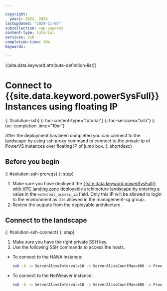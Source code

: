 ```yaml
---

copyright:
  years: 2023, 2024
lastupdated: "2024-11-07"
subcollection: sap-powervs
content-type: tutorial
services: ssh
completion-time: 10m
keywords:

---
```


{{site.data.keyword.attribute-definition-list}}

# Connect to {{site.data.keyword.powerSysFull}} Instances using floating IP
{: #solution-ssh}
{: toc-content-type="tutorial"}
{: toc-services="ssh"}
{: toc-completion-time="10m"}

After the deployment has been completed you can connect to the landscape by using ssh proxy command to connect to the private ip of PowerVS instances over floating IP of jump box.
{: shortdesc}

## Before you begin
{: #solution-ssh-prereqs}
{: step}

1. Make sure you have deployed the [{{site.data.keyword.powerSysFull}}  with VPC landing zone](https://cloud.ibm.com/catalog/architecture/deploy-arch-ibm-pvs-inf-2dd486c7-b317-4aaa-907b-42671485ad96-global) deployable architecture landscape by entering a value in the `external_access_ip` field. Only this IP will be allowed to login to the environment as it is allowed in the management-sg group.
1. Review the outputs from the deployable architecture.

## Connect to the landscape
{: #solution-ssh-connect}
{: step}

1. Make sure you have the right private SSH key.
1. Use the following SSH commands to access the hosts.

- To connect to the HANA instance:

    ```sh
    ssh -A -o ServerAliveInterval=60 -o ServerAliveCountMax=600 -o ProxyCommand="ssh -W %h:%p root@<access_host_or_ip>" root@<powervs_hana_instance_management_ip>
    ```

- To connect to the NetWeaver instance:
    ```sh
    ssh -A -o ServerAliveInterval=60 -o ServerAliveCountMax=600 -o ProxyCommand="ssh -W %h:%p root@<access_host_or_ip>" root@<powervs_netweaver_instance_management_ip>
    ```
